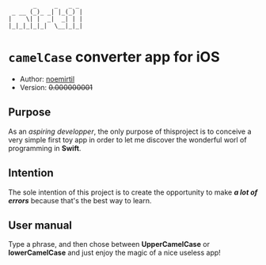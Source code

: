 ```
       _     _   _ _ 
 _ __ (_)_ _| |_(_) |
|    \| |  _|  _| | |
|_|_|_|_|_|  \__|_|_|                                                                                  
```
# `camelCase` converter app for iOS
* Author: [noemirtil](https://github.com/noemirtil)
* Version: ~~0.000000001~~

## Purpose

As an *aspiring developper*, the only purpose of thisproject is to conceive a very simple first toy app in order to let me discover the wonderful worl of programming in **Swift**.

## Intention

The sole intention of this project is to create the opportunity to make ***a lot of errors*** because that's the best way to learn.

## User manual

Type a phrase, and then chose between **UpperCamelCase** or **lowerCamelCase** and just enjoy the magic of a nice useless app!



